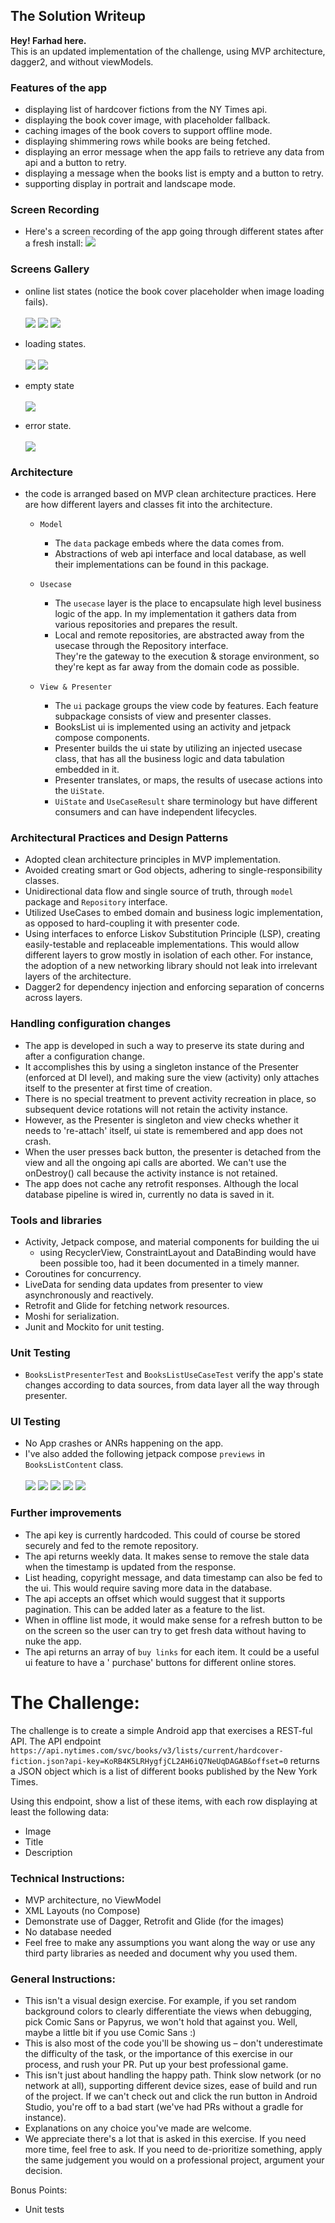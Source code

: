 ## The Solution Writeup

**Hey! Farhad here.** <br/>This is an updated implementation of the challenge, using MVP
architecture, dagger2, and
without viewModels.

### Features of the app

- displaying list of hardcover fictions from the NY Times api.
- displaying the book cover image, with placeholder fallback.
- caching images of the book covers to support offline mode.
- displaying shimmering rows while books are being fetched.
- displaying an error message when the app fails to retrieve any data from api and a button to
  retry.
- displaying a message when the books list is empty and a button to retry.
- supporting display in portrait and landscape mode.

### Screen Recording

- Here's a screen recording of the app going through different states after a fresh
  install: [![](docs/play.png)](docs/updated-demo.webm)

### Screens Gallery

- online list states (notice the book cover placeholder when image loading fails).<br/><br/>
  ![](docs/onlinelist.jpg)
  ![](docs/onlinelist-landscape.jpg)
  ![](docs/onlinelist-placeholder-cover.jpg)

- loading states.<br/><br/>
  ![](docs/loading-portrait.jpg)
  ![](docs/loading-landscape.jpg)

- empty state<br/><br/>
  ![](docs/empty.jpg)

- error state.<br/><br/>
  ![](docs/error.jpg)

### Architecture

- the code is arranged based on MVP clean architecture practices.
  Here are how different layers and classes fit into the architecture.
  - `Model`
    - The `data` package embeds where the data comes from.
    - Abstractions of web api interface and local database, as well their implementations can be
      found in this package.

  - `Usecase`
    - The `usecase` layer is the place to encapsulate high level business logic of the app. In my
      implementation
      it gathers data from various repositories and prepares the result.
    - Local and remote repositories, are abstracted away from
      the usecase through the Repository interface.<br/>
      They're the gateway to the execution & storage environment, so they're kept as far away from
      the domain code as
      possible.

  - `View & Presenter`
    - The `ui` package groups the view code by features. Each feature subpackage consists of view
      and presenter classes.
    - BooksList ui is implemented using an activity and jetpack compose components.
    - Presenter builds the ui state by utilizing an injected usecase class, that has all the
      business logic and data tabulation embedded in it.
    - Presenter translates, or maps, the results of usecase actions into the `UiState`.
    - `UiState` and `UseCaseResult` share terminology but have different consumers and can have
      independent lifecycles.

### Architectural Practices and Design Patterns

- Adopted clean architecture principles in MVP implementation.
- Avoided creating smart or God objects, adhering to single-responsibility classes.
- Unidirectional data flow and single source of truth, through `model` package and `Repository`
  interface.
- Utilized UseCases to embed domain and business logic implementation, as opposed to hard-coupling
  it with presenter code.
- Using interfaces to enforce Liskov Substitution Principle (LSP), creating easily-testable and
  replaceable implementations.
  This would allow different layers to grow mostly in isolation of each other. For instance, the
  adoption of a new networking library should not leak into irrelevant layers of the architecture.
- Dagger2 for dependency injection and enforcing separation of concerns across layers.

### Handling configuration changes

- The app is developed in such a way to preserve its state during and after a configuration change.
- It accomplishes this by using a singleton instance of the Presenter (enforced at DI level),
  and making sure the view (activity) only attaches itself to the presenter at first time of
  creation.
- There is no special treatment to prevent activity recreation in place, so subsequent device
  rotations will not retain the activity instance.
- However, as the Presenter is singleton and
  view checks whether it needs to 're-attach' itself, ui state is remembered and app does not crash.
- When the user presses back button, the presenter is detached from the view and all the ongoing api
  calls are aborted.
  We can't use the onDestroy() call because the activity instance is not retained.
- The app does not cache any retrofit responses. Although the local database pipeline is wired in,
  currently no data is saved in it.

### Tools and libraries

- Activity, Jetpack compose, and material components for building the ui
  - using RecyclerView, ConstraintLayout and DataBinding would have been possible too,
    had it been documented in a timely manner.
- Coroutines for concurrency.
- LiveData for sending data updates from presenter to view asynchronously and reactively.
- Retrofit and Glide for fetching network resources.
- Moshi for serialization.
- Junit and Mockito for unit testing.

### Unit Testing

- `BooksListPresenterTest` and `BooksListUseCaseTest` verify the app's state changes according to
  data sources, from data layer all the way through presenter.

### UI Testing

- No App crashes or ANRs happening on the app.
- I've also added the following jetpack compose `previews` in `BooksListContent` class.<br/><br/>
  ![](docs/preview-loading.jpg)
  ![](docs/preview-error.jpg)
  ![](docs/preview-empty.jpg)
  ![](docs/preview-offlinelist.jpg)
  ![](docs/preview-onelinelist.jpg)

### Further improvements

- The api key is currently hardcoded. This could of course be stored securely and fed to the remote
  repository.
- The api returns weekly data. It makes sense to remove the stale data when the timestamp is updated
  from the response.
- List heading, copyright message, and data timestamp can also be fed to the ui. This would require
  saving more data in the database.
- The api accepts an offset which would suggest that it supports pagination. This can be added later
  as a feature to the list.
- When in offline list mode, it would make sense for a refresh button to be on the screen so the
  user can try to get fresh
  data without having to nuke the app.
- The api returns an array of `buy links` for each item. It could be a useful ui feature to have a '
  purchase'
  buttons for different online stores.

# The Challenge:

The challenge is to create a simple Android app that exercises a REST-ful API. The API endpoint `https://api.nytimes.com/svc/books/v3/lists/current/hardcover-fiction.json?api-key=KoRB4K5LRHygfjCL2AH6iQ7NeUqDAGAB&offset=0` returns a JSON object which is a list of different books published by the New York Times. 

Using this endpoint, show a list of these items, with each row displaying at least the following data:

- Image
- Title
- Description 

### Technical Instructions:
- MVP architecture, no ViewModel
- XML Layouts (no Compose)
- Demonstrate use of Dagger, Retrofit and Glide (for the images)
- No database needed
- Feel free to make any assumptions you want along the way or use any third party libraries as needed and document why you used them.

### General Instructions:
- This isn't a visual design exercise. For example, if you set random background colors to clearly differentiate the views when debugging, pick Comic Sans or Papyrus, we won't hold that against you. Well, maybe a little bit if you use Comic Sans :)
- This is also most of the code you'll be showing us – don't underestimate the difficulty of the
  task, or the importance of this exercise in our process, and rush your PR. Put up your best
  professional game.
- This isn't just about handling the happy path. Think slow network (or no network at all),
  supporting different device sizes, ease of build and run of the project. If we can't check out and
  click the run button in Android Studio, you're off to a bad start (we've had PRs without a gradle
  for instance).
- Explanations on any choice you've made are welcome.
- We appreciate there's a lot that is asked in this exercise. If you need more time, feel free to ask. If you need to de-prioritize something, apply the same judgement you would on a professional project, argument your decision. 

Bonus Points:
  - Unit tests
